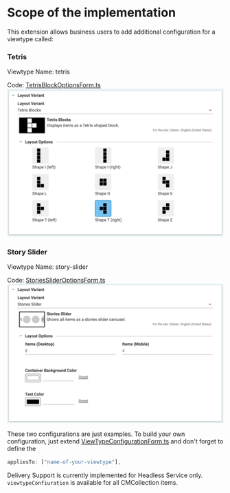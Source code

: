 # Scope of the implementation

This extension allows business users to add additional configuration for a viewtype called:

### Tetris
Viewtype Name: tetris

Code: [TetrisBlockOptionsForm.ts](../apps/studio-client/apps/main/viewtype-configuration-studio-plugin/src/configuration/TetrisBlockOptionsForm.ts)
![Tetris](./images/Tetris.png)
### Story Slider
Viewtype Name: story-slider

Code: [StoriesSliderOptionsForm.ts](../apps/studio-client/apps/main/viewtype-configuration-studio-plugin/src/configuration/StoriesSliderOptionsForm.ts)
![Story Slider](./images/Slider.png)

These two configurations are just examples. To build your own configuration, just extend [ViewTypeConfigurationForm.ts](../apps/studio-client/apps/main/viewtype-configuration-studio-base/src/editors/ViewTypeConfigurationForm.ts) 
and don't forget to define the
```typescript
appliesTo: ["name-of-your-viewtype"],
```

Delivery Support is currently implemented for Headless Service only. ```viewtypeConfiuration``` is available for all CMCollection items.
